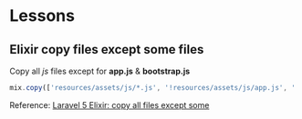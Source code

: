 # Lessons

## Elixir copy files except some files

Copy all _js_ files except for **app.js** & **bootstrap.js**

```js
mix.copy(['resources/assets/js/*.js', '!resources/assets/js/app.js', '!resources/assets/js/bootstrap.js'], 'public/assets/js');
```

Reference: [Laravel 5 Elixir: copy all files except some](http://stackoverflow.com/questions/35845947/laravel-5-elixir-copy-all-files-except-some/39166100#39166100)
